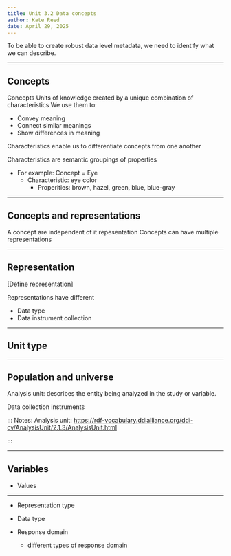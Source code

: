 ```yaml
---
title: Unit 3.2 Data concepts
author: Kate Reed
date: April 29, 2025
---
```


To be able to create robust data level metadata, we need to identify what we can describe.

---

## Concepts

Concepts
Units of knowledge created by a unique combination of characteristics
We use them to:
- Convey meaning
- Connect similar meanings
- Show differences in meaning

Characteristics enable us to differentiate concepts from one another

Characteristics are semantic groupings of properties
 - For example: Concept = Eye
   - Characteristic: eye color
       - Properities: brown, hazel, green, blue, blue-gray
    
---

## Concepts and representations

A concept are independent of it repesentation
Concepts can have multiple representations

---

## Representation

[Define representation]

Representations have different

- Data type
- Data instrument collection


---

## Unit type

---

## Population and universe

Analysis unit: describes the entity being analyzed in the study or variable. 

Data collection instruments 


:::
Notes: Analysis unit: https://rdf-vocabulary.ddialliance.org/ddi-cv/AnalysisUnit/2.1.3/AnalysisUnit.html

:::

 ---

## Variables
- Values




 ---
 
  
- Representation type
- Data type


- Response domain
  - different types of response domain
